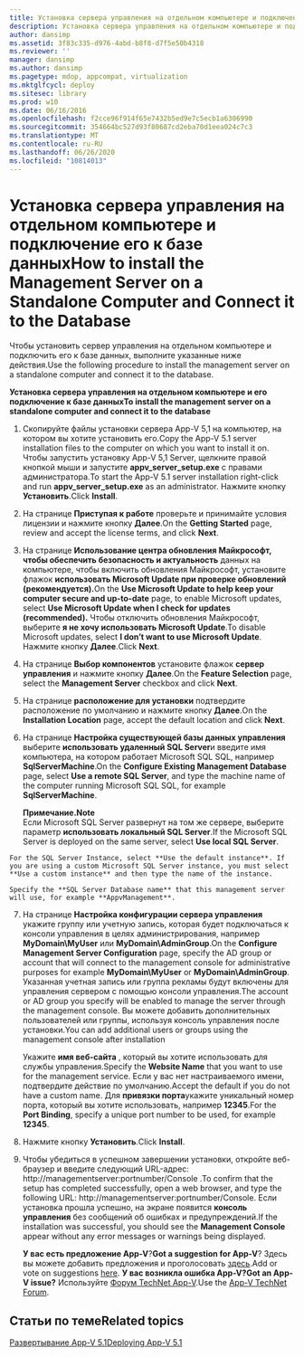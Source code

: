 ```yaml
---
title: Установка сервера управления на отдельном компьютере и подключение его к базе данных
description: Установка сервера управления на отдельном компьютере и подключение его к базе данных
author: dansimp
ms.assetid: 3f83c335-d976-4abd-b8f8-d7f5e50b4318
ms.reviewer: ''
manager: dansimp
ms.author: dansimp
ms.pagetype: mdop, appcompat, virtualization
ms.mktglfcycl: deploy
ms.sitesec: library
ms.prod: w10
ms.date: 06/16/2016
ms.openlocfilehash: f2cce96f914f65e7432b5ed9e7c5ecb1a6306990
ms.sourcegitcommit: 354664bc527d93f80687cd2eba70d1eea024c7c3
ms.translationtype: MT
ms.contentlocale: ru-RU
ms.lasthandoff: 06/26/2020
ms.locfileid: "10814013"
---
```

# <span data-ttu-id="e5bec-103">Установка сервера управления на отдельном компьютере и подключение его к базе данных</span><span class="sxs-lookup"><span data-stu-id="e5bec-103">How to install the Management Server on a Standalone Computer and Connect it to the Database</span></span>


<span data-ttu-id="e5bec-104">Чтобы установить сервер управления на отдельном компьютере и подключить его к базе данных, выполните указанные ниже действия.</span><span class="sxs-lookup"><span data-stu-id="e5bec-104">Use the following procedure to install the management server on a standalone computer and connect it to the database.</span></span>

**<span data-ttu-id="e5bec-105">Установка сервера управления на отдельном компьютере и его подключение к базе данных</span><span class="sxs-lookup"><span data-stu-id="e5bec-105">To install the management server on a standalone computer and connect it to the database</span></span>**

1.  <span data-ttu-id="e5bec-106">Скопируйте файлы установки сервера App-V 5,1 на компьютер, на котором вы хотите установить его.</span><span class="sxs-lookup"><span data-stu-id="e5bec-106">Copy the App-V 5.1 server installation files to the computer on which you want to install it on.</span></span> <span data-ttu-id="e5bec-107">Чтобы запустить установку App-V 5,1 Server, щелкните правой кнопкой мыши и запустите **appv\_server\_setup.exe** с правами администратора.</span><span class="sxs-lookup"><span data-stu-id="e5bec-107">To start the App-V 5.1 server installation right-click and run **appv\_server\_setup.exe** as an administrator.</span></span> <span data-ttu-id="e5bec-108">Нажмите кнопку **Установить**.</span><span class="sxs-lookup"><span data-stu-id="e5bec-108">Click **Install**.</span></span>

2.  <span data-ttu-id="e5bec-109">На странице **Приступая к работе** проверьте и принимайте условия лицензии и нажмите кнопку **Далее**.</span><span class="sxs-lookup"><span data-stu-id="e5bec-109">On the **Getting Started** page, review and accept the license terms, and click **Next**.</span></span>

3.  <span data-ttu-id="e5bec-110">На странице **Использование центра обновления Майкрософт, чтобы обеспечить безопасность и актуальность** данных на компьютере, чтобы включить обновления Майкрософт, установите флажок **использовать Microsoft Update при проверке обновлений (рекомендуется).**</span><span class="sxs-lookup"><span data-stu-id="e5bec-110">On the **Use Microsoft Update to help keep your computer secure and up-to-date** page, to enable Microsoft updates, select **Use Microsoft Update when I check for updates (recommended).**</span></span> <span data-ttu-id="e5bec-111">Чтобы отключить обновления Майкрософт, выберите **я не хочу использовать Microsoft Update**.</span><span class="sxs-lookup"><span data-stu-id="e5bec-111">To disable Microsoft updates, select **I don’t want to use Microsoft Update**.</span></span> <span data-ttu-id="e5bec-112">Нажмите кнопку **Далее**.</span><span class="sxs-lookup"><span data-stu-id="e5bec-112">Click **Next**.</span></span>

4.  <span data-ttu-id="e5bec-113">На странице **Выбор компонентов** установите флажок **сервер управления** и нажмите кнопку **Далее**.</span><span class="sxs-lookup"><span data-stu-id="e5bec-113">On the **Feature Selection** page, select the **Management Server** checkbox and click **Next**.</span></span>

5.  <span data-ttu-id="e5bec-114">На странице **расположение для установки** подтвердите расположение по умолчанию и нажмите кнопку **Далее**.</span><span class="sxs-lookup"><span data-stu-id="e5bec-114">On the **Installation Location** page, accept the default location and click **Next**.</span></span>

6.  <span data-ttu-id="e5bec-115">На странице **Настройка существующей базы данных управления** выберите **использовать удаленный SQL Server**и введите имя компьютера, на котором работает Microsoft SQL SQL, например **SqlServerMachine**.</span><span class="sxs-lookup"><span data-stu-id="e5bec-115">On the **Configure Existing Management Database** page, select **Use a remote SQL Server**, and type the machine name of the computer running Microsoft SQL SQL, for example **SqlServerMachine**.</span></span>

    **<span data-ttu-id="e5bec-116">Примечание.</span><span class="sxs-lookup"><span data-stu-id="e5bec-116">Note</span></span>**  
    <span data-ttu-id="e5bec-117">Если Microsoft SQL Server развернут на том же сервере, выберите параметр **использовать локальный SQL Server**.</span><span class="sxs-lookup"><span data-stu-id="e5bec-117">If the Microsoft SQL Server is deployed on the same server, select **Use local SQL Server**.</span></span>



~~~
For the SQL Server Instance, select **Use the default instance**. If you are using a custom Microsoft SQL Server instance, you must select **Use a custom instance** and then type the name of the instance.

Specify the **SQL Server Database name** that this management server will use, for example **AppvManagement**.
~~~

7. <span data-ttu-id="e5bec-118">На странице **Настройка конфигурации сервера управления** укажите группу или учетную запись, которая будет подключаться к консоли управления в целях администрирования, например **MyDomain\\MyUser** или **MyDomain\\AdminGroup**.</span><span class="sxs-lookup"><span data-stu-id="e5bec-118">On the **Configure Management Server Configuration** page, specify the AD group or account that will connect to the management console for administrative purposes for example **MyDomain\\MyUser** or **MyDomain\\AdminGroup**.</span></span> <span data-ttu-id="e5bec-119">Указанная учетная запись или группа рекламы будут включены для управления сервером с помощью консоли управления.</span><span class="sxs-lookup"><span data-stu-id="e5bec-119">The account or AD group you specify will be enabled to manage the server through the management console.</span></span> <span data-ttu-id="e5bec-120">Вы можете добавить дополнительных пользователей или группы, используя консоль управления после установки.</span><span class="sxs-lookup"><span data-stu-id="e5bec-120">You can add additional users or groups using the management console after installation</span></span>

   <span data-ttu-id="e5bec-121">Укажите **имя веб-сайта** , который вы хотите использовать для службы управления.</span><span class="sxs-lookup"><span data-stu-id="e5bec-121">Specify the **Website Name** that you want to use for the management service.</span></span> <span data-ttu-id="e5bec-122">Если у вас нет настраиваемого имени, подтвердите действие по умолчанию.</span><span class="sxs-lookup"><span data-stu-id="e5bec-122">Accept the default if you do not have a custom name.</span></span> <span data-ttu-id="e5bec-123">Для **привязки порта**укажите уникальный номер порта, который вы хотите использовать, например **12345**.</span><span class="sxs-lookup"><span data-stu-id="e5bec-123">For the **Port Binding**, specify a unique port number to be used, for example **12345**.</span></span>

8. <span data-ttu-id="e5bec-124">Нажмите кнопку **Установить**.</span><span class="sxs-lookup"><span data-stu-id="e5bec-124">Click **Install**.</span></span>

9. <span data-ttu-id="e5bec-125">Чтобы убедиться в успешном завершении установки, откройте веб-браузер и введите следующий URL-адрес: http://managementserver:portnumber/Console .</span><span class="sxs-lookup"><span data-stu-id="e5bec-125">To confirm that the setup has completed successfully, open a web browser, and type the following URL: http://managementserver:portnumber/Console.</span></span> <span data-ttu-id="e5bec-126">Если установка прошла успешно, на экране появится **консоль управления** без сообщений об ошибках и предупреждений.</span><span class="sxs-lookup"><span data-stu-id="e5bec-126">If the installation was successful, you should see the **Management Console** appear without any error messages or warnings being displayed.</span></span>

   <span data-ttu-id="e5bec-127">**У вас есть предложение App-V**?</span><span class="sxs-lookup"><span data-stu-id="e5bec-127">**Got a suggestion for App-V**?</span></span> <span data-ttu-id="e5bec-128">Здесь вы можете добавить предложения и проголосовать [здесь](http://appv.uservoice.com/forums/280448-microsoft-application-virtualization).</span><span class="sxs-lookup"><span data-stu-id="e5bec-128">Add or vote on suggestions [here](http://appv.uservoice.com/forums/280448-microsoft-application-virtualization).</span></span> **<span data-ttu-id="e5bec-129">У вас возникла ошибка App-V?</span><span class="sxs-lookup"><span data-stu-id="e5bec-129">Got an App-V issue?</span></span>** <span data-ttu-id="e5bec-130">Используйте [Форум TechNet App-V](https://social.technet.microsoft.com/Forums/home?forum=mdopappv).</span><span class="sxs-lookup"><span data-stu-id="e5bec-130">Use the [App-V TechNet Forum](https://social.technet.microsoft.com/Forums/home?forum=mdopappv).</span></span>

## <span data-ttu-id="e5bec-131">Статьи по теме</span><span class="sxs-lookup"><span data-stu-id="e5bec-131">Related topics</span></span>


[<span data-ttu-id="e5bec-132">Развертывание App-V 5.1</span><span class="sxs-lookup"><span data-stu-id="e5bec-132">Deploying App-V 5.1</span></span>](deploying-app-v-51.md)









